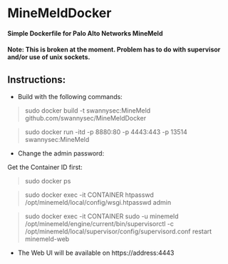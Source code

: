 # MineMeldDocker
#### Simple Dockerfile for Palo Alto Networks MineMeld

#### Note: This is broken at the moment.  Problem has to do with supervisor and/or use of unix sockets.

## Instructions:
* Build with the following commands:

> sudo docker build -t swannysec:MineMeld github.com/swannysec/MineMeldDocker

> sudo docker run -itd -p 8880:80 -p 4443:443 -p 13514 swannysec:MineMeld

* Change the admin password:

Get the Container ID first:

> sudo docker ps

> sudo docker exec -it CONTAINER htpasswd /opt/minemeld/local/config/wsgi.htpasswd admin

> sudo docker exec -it CONTAINER sudo -u minemeld /opt/minemeld/engine/current/bin/supervisorctl -c /opt/minemeld/local/supervisor/config/supervisord.conf restart minemeld-web

* The Web UI will be available on https://address:4443

